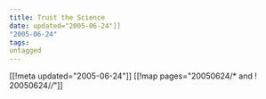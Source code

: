 ```yaml
---
title: Trust the Science
date: updated="2005-06-24"]]
"2005-06-24"
tags:
untagged
---
```

[[!meta updated="2005-06-24"]]
[[!map pages="20050624/* and ! 20050624/*/*"]]
